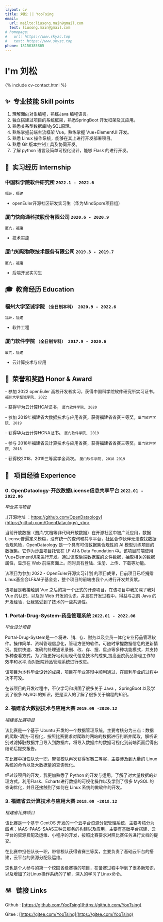 ```yaml
---
layout: cv
title: 刘松 || YooTsing
email:
  url: mailto:liusong.main@gmail.com
  text: liusong.main@gmail.com
# homepage:
#   url: https://www.skyzc.top
#   text: https://www.skyzc.top
phone: 18150385865
---
```


# I'm 刘松

<!--
include contact information from the front matter
Supported arguments:

    - homepage: url, text
        - phone
        - email
-->

{% include cv-contact.html %}

## ✨&nbsp; 专业技能 Skill points

1. 理解面向对象编程，熟练Java 编程语言。
2. 独立搭建过项目的系统框架，熟悉SpringBoot 开发框架及其应用。 
3. 熟悉关系型数据库MySQL原理。 
4. 熟练掌握前端主流框架 Vue，熟练掌握 Vue+ElementUI 开发。  
5. 熟悉 Linux 操作系统，能够在其上进行开发部署项目。 
6. 熟悉 Git 版本控制工具及协同开发。
7. 了解 python 语言及简单可视化设计，能够 Flask 的进行开发。



## 💼&nbsp; 实习经历  Internship

### **中国科学院软件研究所** `2022.1 - 2022.6`

```
福州，福建
```

- openEuler开源社区研发实习⽣（华为MindSpore项目组）

### **厦门快商通科技股份有限公司** `2020.6 - 2020.9`

```
厦门，福建
```

- 技术实施

### **厦门知晓物联技术服务有限公司** `2019.3 - 2019.7`

```
厦门，福建
```

- 后端开发实习生



## 🎓&nbsp; 教育经历  Education

### **福州大学至诚学院** `（全日制本科） 2020.9 - 2022.6`

```
福州，福建
```

- 软件工程

<!-- ### **厦门知晓物联技术服务有限公司** `2019.3 - 2019.10`

```
厦门，福建
```

- Java 后端开发实习生 -->

### **厦门软件学院** `（全日制专科） 2017.9 - 2020.6`

```
厦门，福建
```

- 云计算技术与应用

##  🏅&nbsp; 荣誉和奖励 Honor & Award

\- 参加 2022 openEuler 高校开发者实习，获得中国科学院软件研究所实习证书。 `福州大学至诚学院, 2022` <br>

\- 获得华为云计算HCAI证书。 `厦门软件学院, 2020` <br>

\- 参加 2019年福建省大数据技术与应用省赛，获得福建省省赛三等奖。`厦门软件学院, 2019` <br>

\- 获得华为云计算HCNA证书。 `厦门软件学院, 2019` <br>

\- 参与 2018年福建省云计算技术与应用省赛，获得福建省省赛三等奖。`厦门软件学院, 2018` <br>

\- 获得校2018、2019三等奖学金两次。 `厦门软件学院, 2018 2019` <br>

## 🚀 &nbsp; 项目经验 Experience

### **0. OpenDataology-开放数据License信息共享平台** `2022.01 - 2022.06`

_毕业实习项目_<br>

_[开源地址 ：https://github.com/OpenDataology](https://github.com/OpenDataology)_<br>

当前开放数据（图片/文档等非代码开放数据）在开源社区中被广泛应用，数据License普遍定义模糊，没有统一的查询和共享平台，社区合作伙伴无法查找数据合规风险，OpenDataology 是一个具有可信数据集合规性的 AI 模型训练项目的数据集。它作为沙盒项目托管在 LF AI & Data Foundation 中。该项目前端使用Vue+ElementUI来进行开发。通过读取后端数据库的文件数据，抽取相关的数据属性，显示在 Web 前端页面上。同时具有登陆、注册、上传、下载等功能。

该项目为参加 2022 - OpenEuler开源实习计划 的项目成果，目前项目已经捐赠Linux基金会LF&AI子基金会，整个项目的前端由我个人进行开发并贡献。

该项目是我接触到 Vue 之后的第一个正式的开源项目，在该项目中我加深了我对 Vue 的认识，以及对 Web 开发的认识。并且在开发过程中，得益与之前 Java 的开发经验，让我感受到了技术的一些共通性。

<div style="page-break-after:always"></div>

### **1. Portal-Drug-System-药品管理系统** `2022.01 - 2022.06`

_毕业设计项目_<br>

Portal-Drug-System是一个将进、销、存、财务以及会员一体化专业药品管理软件。操作简单、资料管理信息化，管理方便的软件。可随时掌握数据信息的更新情况。提供快速、准确的处理通讯录删、改、存、搜、盘点等多种功能模式，并支持多种查看方式，为了能更好地利用现代信息技术的成果,提高医院药品管理工作的效率和水平,而对医院药品管理系统进行改进。

该项目为本科毕业设计的成果，项目在毕业答辩中顺利通过，在顺利毕业的过程中功不可没。

在该项目的开发过程中，不仅学习和巩固了很多关于 Java ，SpringBoot 以及学到了很多 MySQL的知识，更是深入的了解了很多关于编程的知识。

### **2. 福建省大数据技术与应用大赛** `2019.09 -2020.12`

_福建省比赛项目_<br>

该比赛是一个基于 Ubuntu 开发的一个数据管理系统，主要考核分为三点：数据的爬取-清洗-可视化，按照比赛要求对爬取的网站的数据进行判断并爬取，解析识别过滤掉脏数据并且导入到数据库，将导入数据库的数据可视化到前端页面后得出结论后提交报告。

在比赛中担任队长一职，带领校队再次获得省赛三等奖，主要涉及到大量的 Linux 系统的命令以及大数据量的查询优化。

经过该项目的开发，我更加熟悉了 Python 的开发与运用，了解了对大量数据的处理方式，利用Flask、Echarts进行数据的可视化操作以及学到了很多 MySQL 的查询优化，并且还接触到了如何在 Linux 系统的做软件的开发。

### **3. 福建省云计算技术与应用大赛** `2018.09 -2018.12`

_福建省比赛项目_<br>

该比赛是一个基于 CentOS 开发的一个云平台资源分配管理系统，主要考核分为四点：IAAS-PAAS-SAAS三种云服务的构建以及应用，主要有基础平台搭建、云平台的资源费配及运维、小程序的开发，按照比赛要求对照比赛任务进行文档的提交。

在比赛中担任队长一职，带领校队获得省赛三等奖，主要负责了基础云平台的搭建，云平台的资源分配及运维。

这也是个人参与的第一个校园省级赛事的项目，在备赛过程中学到了很多新知识，以及增加了对Linux操作系统的了解，深入的学习了Linux命令。

##  🪅  &nbsp; 链接 Links

Github : [https://github.com/YooTsing](https://github.com/YooTsing)

Gitee : [https://gitee.com/YooTsing](https://gitee.com/YooTsing)



<!-- ### Footer

Last updated: August 2021-->
